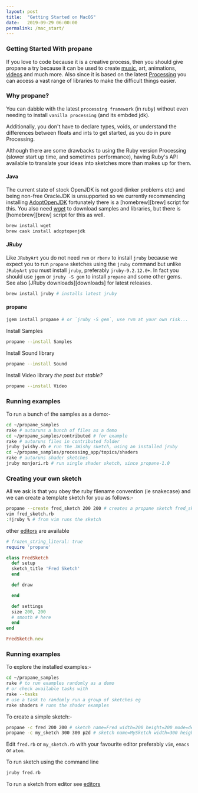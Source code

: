 ```yaml
---
layout: post
title:  "Getting Started on MacOS"
date:   2019-09-29 06:00:00
permalink: /mac_start/
---
```


### Getting Started With propane

If you love to code because it is a creative process, then you should give propane a try because it can be used to create [music][sound], art, animations, [videos][video] and much more. Also since it is based on the latest [Processing][processing] you can access a vast range of libraries to make the difficult things easier.

### Why propane?

You can dabble with the latest `processing framework` (in ruby) without even needing to install `vanilla processing` (and its embded jdk).

Additionally, you don't have to declare types, voids, or understand the differences between floats and ints to get started, as you do in pure Processing.

Although there are some drawbacks to using the Ruby version Processing (slower start up time, and sometimes performance), having Ruby's API available to translate your ideas into sketches more than makes up for them.

#### Java ####

The current state of stock OpenJDK is not good (linker problems etc) and being non-free OracleJDK is unsupported so we currently recommending installing [AdoptOpenJDK][adopt] fortunately there is a [homebrew][brew] script for this. You also need [wget][wget] to download samples and libraries, but there is [homebrew][brew] script for this as well.

```bash
brew install wget
brew cask install adoptopenjdk
```

#### JRuby ####

Like `JRubyArt` you do not need `rvm` or `rbenv` to install `jruby` because we expect you to run `propane` sketches using the `jruby` command but unlike `JRubyArt` you must install `jruby`, preferably `jruby-9.2.12.0+`. In fact you should use `jgem` or `jruby -S gem` to install `propane` and some other gems. See also [JRuby downloads][downloads] for latest releases.

```bash
brew install jruby # installs latest jruby
```

#### propane ####

```bash
jgem install propane # or `jruby -S gem`, use rvm at your own risk...
```

Install Samples

```bash
propane --install Samples
```

Install Sound library

```bash
propane --install Sound
```

Install Video library _the past but stable?_

```bash
propane --install Video
```

### Running examples

To run a bunch of the samples as a demo:-

```bash
cd ~/propane_samples
rake # autoruns a bunch of files as a demo
cd ~/propane_samples/contributed # for example
rake # autoruns files in contributed folder
jruby jwishy.rb # run the JWishy sketch, using an installed jruby
cd ~/propane_samples/processing_app/topics/shaders
rake # autoruns shader sketches
jruby monjori.rb # run single shader sketch, since propane-1.0
```

### Creating your own sketch

All we ask is that you obey the ruby filename convention (ie snakecase) and we can create a template sketch for you as follows:-

```bash
propane --create fred_sketch 200 200 # creates a propane sketch fred_sketch.rb (see below)
vim fred_sketch.rb
:!jruby % # from vim runs the sketch
```

other [editors][editors] are available

```ruby
# frozen_string_literal: true
require 'propane'

class FredSketch
  def setup
  sketch_title 'Fred Sketch'
  end

  def draw

  end

  def settings
  size 200, 200
  # smooth # here
  end
end

FredSketch.new
```

### Running examples ###

To explore the installed examples:-
```bash
cd ~/propane_samples
rake # to run examples randomly as a demo
# or check available tasks with
rake --tasks
# use a task to randomly run a group of sketches eg
rake shaders # runs the shader examples
```

To create a simple sketch:-
```bash
propane -c fred 200 200 # sketch name=Fred width=200 height=200 mode=default
propane -c my_sketch 300 300 p2d # sketch name=MySketch width=300 height=300 mode=P2D
```
Edit `fred.rb` or `my_sketch.rb` with your favourite editor preferably `vim`, `emacs` or `atom`.

To run sketch using the command line

```bash
jruby fred.rb
```

To run a sketch from editor see [editors][editors]

[report]:https://github.com/processing/processing/issues/5006
[api]: {{site.github.url}}/methods/processing_api.html
[editors]:{{site.github.url}}/editors/
[ben]:https://blog.engineyard.com/2015/getting-started-with-ruby-processing
[processing]:https://processing.org/
[gem]:https://rubygems.org/gems/ruby-processing
[propane]:https://rubygems.org/gems/propane
[changes]:https://github.com/processing/processing/wiki/Changes-in-3.0
[official]:https://processing.org/download/?processing
[platforms]:https://github.com/processing/processing/wiki/Supported-Platforms
[bitnami]:https://bitnami.com/stack/jruby/installer
[sound]:https://monkstone.github.io/_posts/minim
[video]:https://monkstone.github.io/_posts/create_video
[adopt]:https://adoptopenjdk.net/
[download]:https://www.jruby.org/download
[wget]:http://gnuwin32.sourceforge.net/packages/wget.htm
